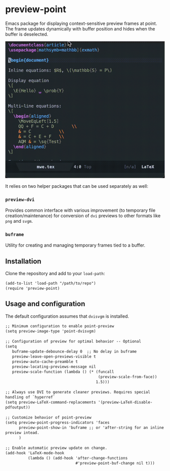 # preview-point

Emacs package for displaying context-sensitive preview frames at point. The
frame updates dynamically with buffer position and hides when the buffer is
deselected.

![preview-point](preview-point.gif)

It relies on two helper packages that can be used separately as well:

### `preview-dvi`
Provides common interface with various improvement (to temporary file
creation/maintenance) for conversion of `dvi` previews to other formats like
`png` and `svgm`.

### `buframe`
Utility for creating and managing temporary frames tied to a buffer.

## Installation

Clone the repository and add to your `load-path`:

```elisp
(add-to-list 'load-path "/path/to/repo")
(require 'preview-point)
```

## Usage and configuration

The default configuration assumes that `dvisvgm` is installed.

```elisp
;; Minimum configuration to enable point-preview
(setq preview-image-type 'point-dvisvgm)

;; Configuration of preview for optimal behavior -- Optional
(setq
   buframe-update-debounce-delay 0  ;; No delay in buframe
   preview-leave-open-previews-visible t
   preview-auto-cache-preamble t
   preview-locating-previews-message nil
   preview-scale-function (lambda () (* (funcall
                                         (preview-scale-from-face))
                                        1.5)))

;; Always use DVI to generate cleaner previews. Requires special handling of `hyperref`
(setq preview-LaTeX-command-replacements '(preview-LaTeX-disable-pdfoutput))

;; Customize behavior of point-preview
(setq preview-point-progress-indicators 'faces
      preview-point-show-in 'buframe ;; or 'after-string for an inline preview intead.
      )

;; Enable automatic preview update on change.
(add-hook 'LaTeX-mode-hook
          (lambda () (add-hook 'after-change-functions
                               #'preview-point-buf-change nil t)))
```
